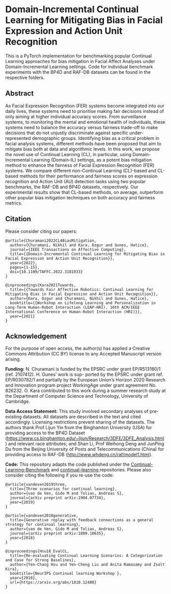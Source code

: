 # Domain-Incremental Continual Learning for Mitigating Bias in Facial Expression and Action Unit Recognition

This is a PyTorch implementation for benchmarking popular Continual Learning approaches for bias mitigation in Facial Affect Analyses under Domain-Incremental Learning settings. Code for individual benchmark experiments with the BP4D and RAF-DB datasets can be found in the respective folders. 
## Abstract
As Facial Expression Recognition (FER) systems become integrated into our daily lives, these systems need to prioritise making fair decisions instead of only aiming at higher individual accuracy scores. From surveillance systems, to monitoring the mental and emotional health of individuals, these systems need to balance the accuracy versus fairness trade-off to make decisions that do not unjustly discriminate against specific under-represented demographic groups. Identifying bias as a critical problem in facial analysis systems, different methods have been proposed that aim to mitigate bias both at data and algorithmic levels. In this work, we propose the novel use of Continual Learning (CL), in particular, using Domain-Incremental Learning (Domain-IL) settings, as a potent bias mitigation method to enhance the fairness of Facial Expression Recognition (FER) systems. We compare different non-Continual Learning (CL)-based and CL-based methods for their performance and fairness scores on expression recognition and Action Unit (AU) detection tasks using two popular benchmarks, the RAF-DB and BP4D datasets, respectively. Our experimental results show that CL-based methods, on average, outperform other popular bias mitigation techniques on both accuracy and fairness metrics.

## Citation
Please consider citing our papers:
```
@article{Churamani2022CL4BiasMitigation,
  author={Churamani, Nikhil and Kara, Ozgur and Gunes, Hatice},
  journal={IEEE Transactions on Affective Computing}, 
  title={{Domain-Incremental Continual Learning for Mitigating Bias in Facial Expression and Action Unit Recognition}}, 
  year={2022},
  pages={1-15},
  doi={10.1109/TAFFC.2022.3181033}
}

@inproceedings{Kara2021Towards,
  title={{Towards Fair Affective Robotics: Continual Learning for Mitigating Bias in Facial Expression and Action Unit Recognition}},
  author={Kara, Ozgur and Churamani, Nikhil and Gunes, Hatice},
  booktitle={{Workshop on Lifelong Learning and Personalization in Long-Term Human-Robot Interaction (LEAP-HRI), 16th ACM/IEEE International Conference on Human-Robot Interaction (HRI)}},
  year={2021}
}
```

## Acknowledgement
For the purpose of open access, the author(s) has applied a Creative Commons Attribution (CC BY) license to any Accepted Manuscript version arising.

**Funding:** N. Churamani is funded by the EPSRC under grant EP/R513180/1 (ref. 2107412). H. Gunes’ work is sup- ported by the EPSRC under grant ref. EP/R030782/1 and partially by the European Union’s Horizon 2020 Research and Innovation program project WorkingAge under grant agreement No. 826232. O. Kara contributed to this work during a summer research study at the Department of Computer Science and Technology, University of Cambridge. 

**Data Access Statement:** This study involved secondary analyses of pre-existing datasets. All datasets are described in the text and cited accordingly. Licensing restrictions prevent sharing of the datasets. The authors thank Prof Lijun Yin from the Binghamton University (USA) for providing access to the BP4D Dataset (https://www.cs.binghamton.edu/~lijun/Research/3DFE/3DFE_Analysis.html) and relevant race attributes; and Shan Li, Prof Weihong Deng and JunPing Du from the Beijing University of Posts and Telecommunications (China) for providing access to RAF-DB (http://www.whdeng.cn/raf/model1.html).

**Code:** This repository adapts the code published under the [Continual-Learning-Benchmark](https://github.com/GT-RIPL/Continual-Learning-Benchmark) and [
continual-learning
](https://github.com/GMvandeVen/continual-learning) repositories. Please also consider citing the following if you re-use the code:

```
@article{vandeven2019three,
  title={Three scenarios for continual learning},
  author={van de Ven, Gido M and Tolias, Andreas S},
  journal={arXiv preprint arXiv:1904.07734},
  year={2019}
}

@article{vandeven2018generative,
  title={Generative replay with feedback connections as a general strategy for continual learning},
  author={van de Ven, Gido M and Tolias, Andreas S},
  journal={arXiv preprint arXiv:1809.10635},
  year={2018}
}

@inproceedings{Hsu18_EvalCL,
  title={Re-evaluating Continual Learning Scenarios: A Categorization and Case for Strong Baselines},
  author={Yen-Chang Hsu and Yen-Cheng Liu and Anita Ramasamy and Zsolt Kira},
  booktitle={NeurIPS Continual learning Workshop },
  year={2018},
  url={https://arxiv.org/abs/1810.12488}
}
```
